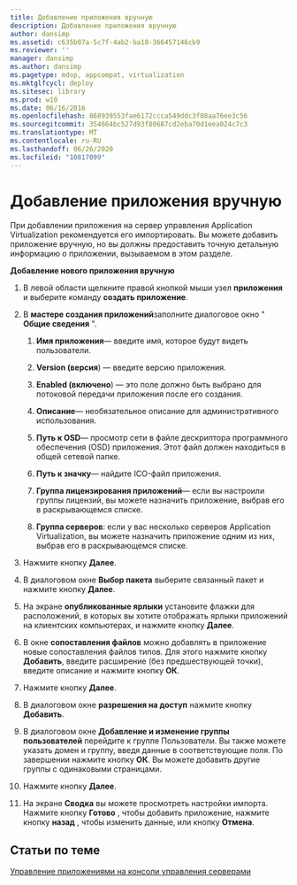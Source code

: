 ```yaml
---
title: Добавление приложения вручную
description: Добавление приложения вручную
author: dansimp
ms.assetid: c635b07a-5c7f-4ab2-ba18-366457146cb9
ms.reviewer: ''
manager: dansimp
ms.author: dansimp
ms.pagetype: mdop, appcompat, virtualization
ms.mktglfcycl: deploy
ms.sitesec: library
ms.prod: w10
ms.date: 06/16/2016
ms.openlocfilehash: 868939553fae6172ccca549ddc3f08aa76ee3c56
ms.sourcegitcommit: 354664bc527d93f80687cd2eba70d1eea024c7c3
ms.translationtype: MT
ms.contentlocale: ru-RU
ms.lasthandoff: 06/26/2020
ms.locfileid: "10817099"
---
```

# Добавление приложения вручную


При добавлении приложения на сервер управления Application Virtualization рекомендуется его импортировать. Вы можете добавить приложение вручную, но вы должны предоставить точную детальную информацию о приложении, вызываемом в этом разделе.

**Добавление нового приложения вручную**

1.  В левой области щелкните правой кнопкой мыши узел **приложения** и выберите команду **создать приложение**.

2.  В **мастере создания приложений**заполните диалоговое окно " **Общие сведения** ".

    1.  **Имя приложения**— введите имя, которое будут видеть пользователи.

    2.  **Version (версия**) — введите версию приложения.

    3.  **Enabled (включено**) — это поле должно быть выбрано для потоковой передачи приложения после его создания.

    4.  **Описание**— необязательное описание для административного использования.

    5.  **Путь к OSD**— просмотр сети в файле дескриптора программного обеспечения (OSD) приложения. Этот файл должен находиться в общей сетевой папке.

    6.  **Путь к значку**— найдите ICO-файл приложения.

    7.  **Группа лицензирования приложений**— если вы настроили группы лицензий, вы можете назначить приложение, выбрав его в раскрывающемся списке.

    8.  **Группа серверов**: если у вас несколько серверов Application Virtualization, вы можете назначить приложение одним из них, выбрав его в раскрывающемся списке.

3.  Нажмите кнопку **Далее**.

4.  В диалоговом окне **Выбор пакета** выберите связанный пакет и нажмите кнопку **Далее**.

5.  На экране **опубликованные ярлыки** установите флажки для расположений, в которых вы хотите отображать ярлыки приложений на клиентских компьютерах, и нажмите кнопку **Далее**.

6.  В окне **сопоставления файлов** можно добавлять в приложение новые сопоставления файлов типов. Для этого нажмите кнопку **Добавить**, введите расширение (без предшествующей точки), введите описание и нажмите кнопку **ОК**.

7.  Нажмите кнопку **Далее**.

8.  В диалоговом окне **разрешения на доступ** нажмите кнопку **Добавить**.

9.  В диалоговом окне **Добавление и изменение группы пользователей** перейдите к группе Пользователи. Вы также можете указать домен и группу, введя данные в соответствующие поля. По завершении нажмите кнопку **ОК**. Вы можете добавить другие группы с одинаковыми страницами.

10. Нажмите кнопку **Далее**.

11. На экране **Сводка** вы можете просмотреть настройки импорта. Нажмите кнопку **Готово** , чтобы добавить приложение, нажмите кнопку **назад** , чтобы изменить данные, или кнопку **Отмена**.

## Статьи по теме


[Управление приложениями на консоли управления серверами](how-to-manage-applications-in-the-server-management-console.md)

 

 






